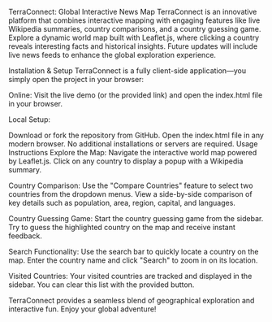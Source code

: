 TerraConnect: Global Interactive News Map
TerraConnect is an innovative platform that combines interactive mapping with engaging features like live Wikipedia summaries, country comparisons, and a country guessing game. Explore a dynamic world map built with Leaflet.js, where clicking a country reveals interesting facts and historical insights. Future updates will include live news feeds to enhance the global exploration experience.

Installation & Setup
TerraConnect is a fully client-side application—you simply open the project in your browser:

Online:
Visit the live demo (or the provided link) and open the index.html file in your browser.

Local Setup:

Download or fork the repository from GitHub.
Open the index.html file in any modern browser.
No additional installations or servers are required.
Usage Instructions
Explore the Map:
Navigate the interactive world map powered by Leaflet.js. Click on any country to display a popup with a Wikipedia summary.

Country Comparison:
Use the "Compare Countries" feature to select two countries from the dropdown menus. View a side-by-side comparison of key details such as population, area, region, capital, and languages.

Country Guessing Game:
Start the country guessing game from the sidebar. Try to guess the highlighted country on the map and receive instant feedback.

Search Functionality:
Use the search bar to quickly locate a country on the map. Enter the country name and click "Search" to zoom in on its location.

Visited Countries:
Your visited countries are tracked and displayed in the sidebar. You can clear this list with the provided button.

TerraConnect provides a seamless blend of geographical exploration and interactive fun. Enjoy your global adventure!







